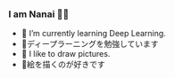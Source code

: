 ### I am Nanai 🦈💭

- 🌱 I’m currently learning Deep Learning.
- 🌱ディープラーニングを勉強しています
- 👾 I like to draw pictures.
- 👾絵を描くのが好きです




